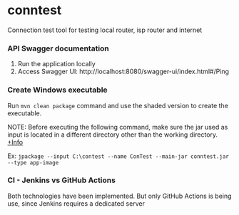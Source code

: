 # conntest
Connection test tool for testing local router, isp router and internet

### API Swagger documentation
1. Run the application locally
2. Access Swagger UI: http://localhost:8080/swagger-ui/index.html#/Ping

### Create Windows executable
Run `mvn clean package` command and use the shaded version to create the executable. 

NOTE: Before executing the following command, make sure the jar used as input is located in a different directory other than the working directory. [+Info](https://stackoverflow.com/questions/64741275/jpackage-type-app-image-creates-infinite-recursive-directories)

Ex:
`jpackage --input C:\contest --name ConTest --main-jar conntest.jar --type app-image`

### CI - Jenkins vs GitHub Actions
Both technologies have been implemented. But only GitHub Actions is being use, since Jenkins requires a dedicated server